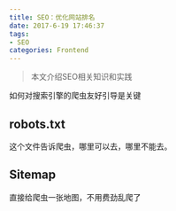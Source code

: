 ```yaml
---
title: SEO：优化网站排名
date: 2017-6-19 17:46:37
tags:
- SEO
categories: Frontend
---
```


> 本文介绍SEO相关知识和实践

<!--more-->
如何对搜索引擎的爬虫友好引导是关键

## robots.txt
这个文件告诉爬虫，哪里可以去，哪里不能去。

## Sitemap
直接给爬虫一张地图，不用费劲乱爬了
